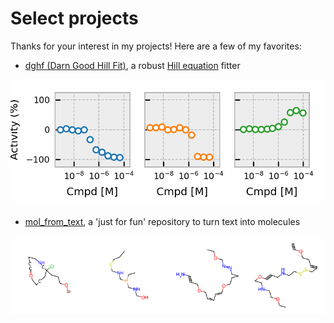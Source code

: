 # Select projects

Thanks for your interest in my projects! Here are a few of my favorites:

- [dghf (Darn Good Hill Fit)](https://github.com/prheenan/dghf), a robust [Hill equation](https://en.wikipedia.org/wiki/Hill_equation_(biochemistry)) fitter

![Animation of hill fits](assets/img/dghf_gallery.gif)

- [mol_from_text](https://github.com/prheenan/mol_from_text), a 'just for fun' repository to turn text into molecules

![Animation of '4fun' string using mol_from_text](assets/img/mol_from_text_4fun.gif)
